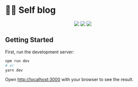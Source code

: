 # 🙍‍♂ Self blog

<p align="center">
  <img src="https://github.com/shock-dev/self-blog/actions/workflows/editorconfig.yml/badge.svg">
  <img src="https://github.com/shock-dev/self-blog/actions/workflows/eslint.yml/badge.svg">
  <img src="https://img.shields.io/badge/license-MIT-blue.svg">
</p>

## Getting Started

First, run the development server:

```bash
npm run dev
# or
yarn dev
```

Open [http://localhost:3000](http://localhost:3000) with your browser to see the result.
